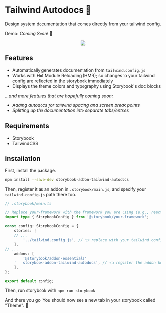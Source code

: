 # Tailwind Autodocs 🎨

Design system documentation that comes directly from your tailwind config.

Demo: _Coming Soon!_ 🚀
<p align="center">
  <img src="https://github.com/user-attachments/assets/d7e2da9b-a674-44d6-9638-484073990921" />
</p>

## Features

- Automatically generates documentation from `tailwind.config.js`
- Works with Hot Module Reloading (HMR); so changes to your tailwind config are reflected in the storybook immediately
- Displays the theme colors and typography using Storybook's doc blocks

_...and more features that are hopefully coming soon:_

- _Adding autodocs for tailwind spacing and screen break points_
- _Splitting up the documentation into separate tabs/entries_

## Requirements
- Storybook
- TailwindCSS

## Installation

First, install the package.

```sh
npm install --save-dev storybook-addon-tailwind-autodocs
```

Then, register it as an addon in `.storybook/main.js`, and specify your `tailwind.config.js` path there too.

```ts
// .storybook/main.ts

// Replace your-framework with the framework you are using (e.g., react-webpack5, vue3-vite)
import type { StorybookConfig } from '@storybook/your-framework';

const config: StorybookConfig = {
    stories: [
    // ...
        '../tailwind.config.js', // 👈 replace with your tailwind configs path
    ],
// ...
    addons: [
        '@storybook/addon-essentials'
    '   storybook-addon-tailwind-autodocs', // 👈 register the addon here
    ],
};

export default config;
```

Then, run storybook with `npm run storybook`

And there you go! You should now see a new tab in your storybook called "Theme". 🎉
